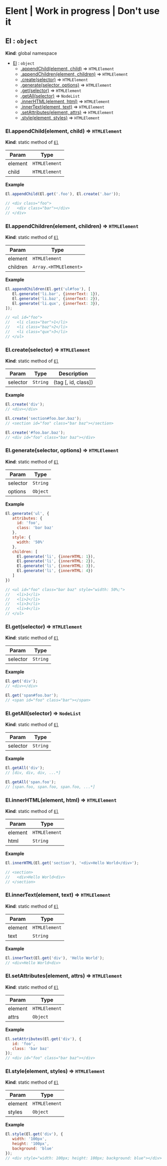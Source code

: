 # Elent | Work in progress | Don't use it

<a name="El"></a>

## El : <code>object</code>
**Kind**: global namespace  

* [El](#El) : <code>object</code>
    * [.appendChild(element, child)](#El.appendChild) ⇒ <code>HTMLElement</code>
    * [.appendChildren(element, children)](#El.appendChildren) ⇒ <code>HTMLElement</code>
    * [.create(selector)](#El.create) ⇒ <code>HTMLElement</code>
    * [.generate(selector, options)](#El.generate) ⇒ <code>HTMLElement</code>
    * [.get(selector)](#El.get) ⇒ <code>HTMLElement</code>
    * [.getAll(selector)](#El.getAll) ⇒ <code>NodeList</code>
    * [.innerHTML(element, html)](#El.innerHTML) ⇒ <code>HTMLElement</code>
    * [.innerText(element, text)](#El.innerText) ⇒ <code>HTMLElement</code>
    * [.setAttributes(element, attrs)](#El.setAttributes) ⇒ <code>HTMLElement</code>
    * [.style(element, styles)](#El.style) ⇒ <code>HTMLElement</code>

<a name="El.appendChild"></a>

### El.appendChild(element, child) ⇒ <code>HTMLElement</code>
**Kind**: static method of <code>[El](#El)</code>  

| Param | Type |
| --- | --- |
| element | <code>HTMLElement</code> | 
| child | <code>HTMLElement</code> | 

**Example**  
```js
El.appendChild(El.get('.foo'), El.create('.bar'));

// <div class="foo">
//   <div class="bar"></div>
// </div>
```
<a name="El.appendChildren"></a>

### El.appendChildren(element, children) ⇒ <code>HTMLElement</code>
**Kind**: static method of <code>[El](#El)</code>  

| Param | Type |
| --- | --- |
| element | <code>HTMLElement</code> | 
| children | <code>Array.&lt;HTMLElement&gt;</code> | 

**Example**  
```js
El.appendChildren(El.get('ul#foo'), [
   El.generate('li.bar', {innerText: 1}),
   El.generate('li.baz', {innerText: 2}),
   El.generate('li.qux', {innerText: 3}),
]);

// <ul id="foo">
//   <li class="bar">1</li>
//   <li class="baz">2</li>
//   <li class="qux">3</li>
// </ul>
```
<a name="El.create"></a>

### El.create(selector) ⇒ <code>HTMLElement</code>
**Kind**: static method of <code>[El](#El)</code>  

| Param | Type | Description |
| --- | --- | --- |
| selector | <code>String</code> | (tag [, id, class]) |

**Example**  
```js
El.create('div');
// <div></div>

El.create('section#foo.bar.baz');
// <section id="foo" class="bar baz"></section>

El.create('#foo.bar.baz');
// <div id="foo" class="bar baz"></div>
```
<a name="El.generate"></a>

### El.generate(selector, options) ⇒ <code>HTMLElement</code>
**Kind**: static method of <code>[El](#El)</code>  

| Param | Type |
| --- | --- |
| selector | <code>String</code> | 
| options | <code>Object</code> | 

**Example**  
```js
El.generate('ul', {
   attributes: {
     id: 'foo',
     class: 'bar baz'
   },
   style: {
     width: '50%'
   },
   children: [
     El.generate('li', {innerHTML: 1}),
     El.generate('li', {innerHTML: 2}),
     El.generate('li', {innerHTML: 3}),
     El.generate('li', {innerHTML: 4})
   ]
})

// <ul id="foo" class="bar baz" style="width: 50%;">
//   <li>1</li>
//   <li>2</li>
//   <li>3</li>
//   <li>4</li>
// </ul>
```
<a name="El.get"></a>

### El.get(selector) ⇒ <code>HTMLElement</code>
**Kind**: static method of <code>[El](#El)</code>  

| Param | Type |
| --- | --- |
| selector | <code>String</code> | 

**Example**  
```js
El.get('div');
// <div></div>

El.get('span#foo.bar');
// <span id="foo" class="bar"></span>
```
<a name="El.getAll"></a>

### El.getAll(selector) ⇒ <code>NodeList</code>
**Kind**: static method of <code>[El](#El)</code>  

| Param | Type |
| --- | --- |
| selector | <code>String</code> | 

**Example**  
```js
El.getAll('div');
// [div, div, div, ...*]

El.getAll('span.foo');
// [span.foo, span.foo, span.foo, ...*]
```
<a name="El.innerHTML"></a>

### El.innerHTML(element, html) ⇒ <code>HTMLElement</code>
**Kind**: static method of <code>[El](#El)</code>  

| Param | Type |
| --- | --- |
| element | <code>HTMLElement</code> | 
| html | <code>String</code> | 

**Example**  
```js
El.innerHTML(El.get('section'), '<div>Hello World</div>');

// <section>
//   <div>Hello World<div>
// </section>
```
<a name="El.innerText"></a>

### El.innerText(element, text) ⇒ <code>HTMLElement</code>
**Kind**: static method of <code>[El](#El)</code>  

| Param | Type |
| --- | --- |
| element | <code>HTMLElement</code> | 
| text | <code>String</code> | 

**Example**  
```js
El.innerText(El.get('div'), 'Hello World');
// <div>Hello World<div>
```
<a name="El.setAttributes"></a>

### El.setAttributes(element, attrs) ⇒ <code>HTMLElement</code>
**Kind**: static method of <code>[El](#El)</code>  

| Param | Type |
| --- | --- |
| element | <code>HTMLElement</code> | 
| attrs | <code>Object</code> | 

**Example**  
```js
El.setAttributes(El.get('div'), {
   id: 'foo',
   class: 'bar baz'
});
// <div id="foo" class="bar baz"></div>
```
<a name="El.style"></a>

### El.style(element, styles) ⇒ <code>HTMLElement</code>
**Kind**: static method of <code>[El](#El)</code>  

| Param | Type |
| --- | --- |
| element | <code>HTMLElement</code> | 
| styles | <code>Object</code> | 

**Example**  
```js
El.style(El.get('div'), {
   width: '100px',
   height: '100px',
   background: 'blue'
});
// <div style="width: 100px; height: 100px; background: blue"></div>
```